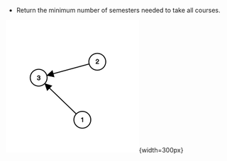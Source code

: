 -   Return the minimum number of semesters needed to take all courses.

![1136](../assets/1136.png){width=300px}
